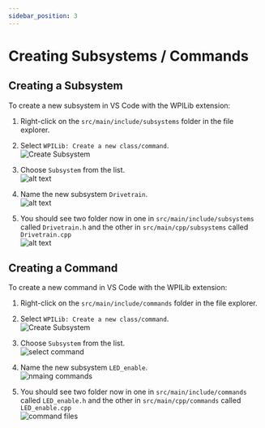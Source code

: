 ```yaml
---
sidebar_position: 3
---
```

# Creating Subsystems / Commands

## Creating a Subsystem

To create a new subsystem in VS Code with the WPILib extension:  

1. Right-click on the `src/main/include/subsystems` folder in the file explorer.  

2. Select `WPILib: Create a new class/command`.  
  ![Create Subsystem](create_subsystem_right_click.png)  

3. Choose `Subsystem` from the list.  
  ![alt text](Subystem_Selection.png)  

4. Name the new subsystem `Drivetrain`.  
  ![alt text](Drivetrain_Subsystem.png)  

5. You should see two folder now in one in `src/main/include/subsystems` called `Drivetrain.h`  and the other in `src/main/cpp/subsystems` called `Drivetrain.cpp`  
  ![alt text](Drivetrain_Files.png)


## Creating a Command

To create a new command in VS Code with the WPILib extension:  

1. Right-click on the `src/main/include/commands` folder in the file explorer.  

2. Select `WPILib: Create a new class/command`.  
  ![Create Subsystem](create_subsystem_right_click.png) 
  
3. Choose `Subsystem` from the list.  
   ![select command](command_selection.png)

4. Name the new subsystem `LED_enable`.  
   ![nmaing commands](command_naming.png)

5. You should see two folder now in one in `src/main/include/commands` called `LED_enable.h`  and the other in `src/main/cpp/commands` called `LED_enable.cpp`   
![command files](command_files.png)